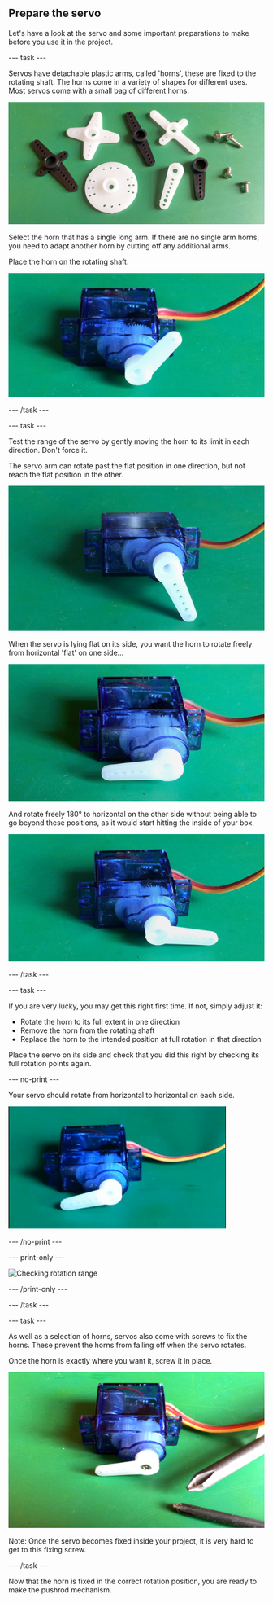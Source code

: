 ## Prepare the servo

Let's have a look at the servo and some important preparations to make before you use it in the project.

--- task ---

Servos have detachable plastic arms, called 'horns', these are fixed to the rotating shaft. The horns come in a variety of shapes for different uses. Most servos come with a small bag of different horns.

![Bag of horns](images/prepareServo_horns.png)

Select the horn that has a single long arm. If there are no single arm horns, you need to adapt another horn by cutting off any additional arms.

Place the horn on the rotating shaft.

![Servo with horn](images/prepareServo_servoAndHorn.png)

--- /task ---

--- task ---

Test the range of the servo by gently moving the horn to its limit in each direction. Don't force it.

The servo arm can rotate past the flat position in one direction, but not reach the flat position in the other.

![Horn rotation beyond flat position](images/prepareServo_hornRotationBeyondFlat.png)

When the servo is lying flat on its side, you want the horn to rotate freely from horizontal 'flat' on one side...

![Horn rotation range](images/prepareServo_hornFlat1.png)

And rotate freely 180° to horizontal on the other side without being able to go beyond these positions, as it would start hitting the inside of your box.

![Horn rotation range](images/prepareServo_hornFlat2.png)

--- /task ---

--- task ---

If you are very lucky, you may get this right first time. If not, simply adjust it:

+ Rotate the horn to its full extent in one direction
+ Remove the horn from the rotating shaft
+ Replace the horn to the intended position at full rotation in that direction

Place the servo on its side and check that you did this right by checking its full rotation points again.

--- no-print ---

Your servo should rotate from horizontal to horizontal on each side.

![Checking rotation range](images/prepareServo_CheckHornRotationRange.gif)

--- /no-print ---

--- print-only ---

![Checking rotation range](images/prepareServo_CheckHornRotationRange.png)

--- /print-only ---

--- /task ---

--- task ---

As well as a selection of horns, servos also come with screws to fix the horns. These prevent the horns from falling off when the servo rotates.

Once the horn is exactly where you want it, screw it in place.

![Horn rotation range](images/prepareServo_screwFixing.png)

Note: Once the servo becomes fixed inside your project, it is very hard to get to this fixing screw.

--- /task ---

Now that the horn is fixed in the correct rotation position, you are ready to make the pushrod mechanism.
